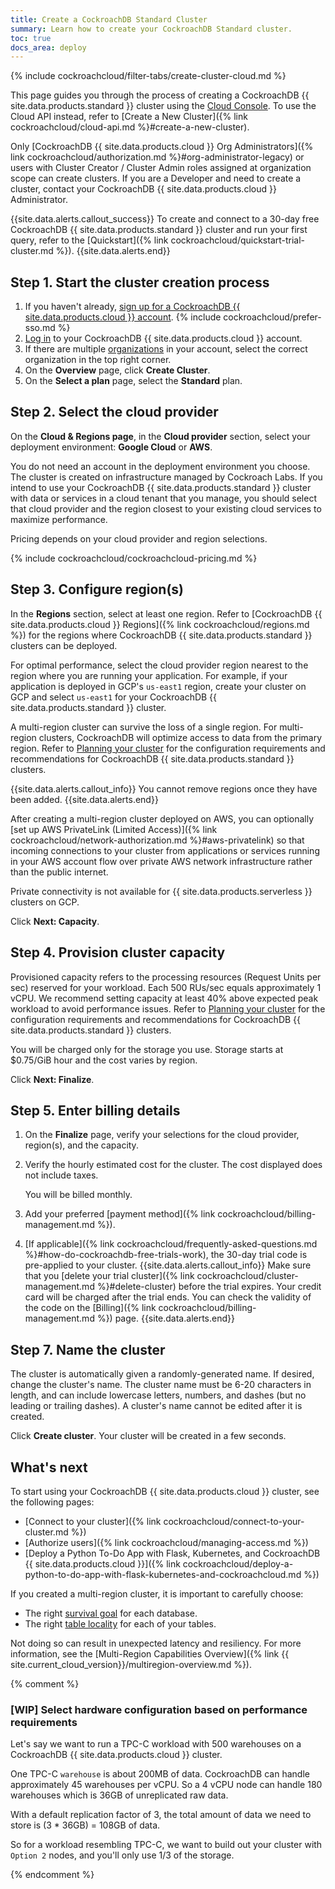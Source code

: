 ```yaml
---
title: Create a CockroachDB Standard Cluster
summary: Learn how to create your CockroachDB Standard cluster.
toc: true
docs_area: deploy
---
```


{% include cockroachcloud/filter-tabs/create-cluster-cloud.md %}

This page guides you through the process of creating a CockroachDB {{ site.data.products.standard }} cluster using the [Cloud Console](httrps://cockroachlabs.cloud). To use the Cloud API instead, refer to [Create a New Cluster]({% link cockroachcloud/cloud-api.md %}#create-a-new-cluster).

Only [CockroachDB {{ site.data.products.cloud }} Org Administrators]({% link cockroachcloud/authorization.md %}#org-administrator-legacy) or users with Cluster Creator / Cluster Admin roles assigned at organization scope can create clusters. If you are a Developer and need to create a cluster, contact your CockroachDB {{ site.data.products.cloud }} Administrator.

{{site.data.alerts.callout_success}}
To create and connect to a 30-day free CockroachDB {{ site.data.products.standard }} cluster and run your first query, refer to the [Quickstart]({% link cockroachcloud/quickstart-trial-cluster.md %}).
{{site.data.alerts.end}}

## Step 1. Start the cluster creation process

1. If you haven't already, <a href="https://cockroachlabs.cloud/signup?referralId=docs_create_account" rel="noopener" target="_blank">sign up for a CockroachDB {{ site.data.products.cloud }} account</a>.
{% include cockroachcloud/prefer-sso.md %}
1. [Log in](https://cockroachlabs.cloud/) to your CockroachDB {{ site.data.products.cloud }} account.
1. If there are multiple [organizations](https://www.cockroachlabs.com/docs/{{site.current_cloud_version}}/architecture/glossary#organization) in your account, select the correct organization in the top right corner.
1. On the **Overview** page, click **Create Cluster**.
1. On the **Select a plan** page, select the **Standard** plan.

## Step 2. Select the cloud provider

On the **Cloud & Regions page**, in the **Cloud provider** section, select your deployment environment: **Google Cloud** or **AWS**.

You do not need an account in the deployment environment you choose. The cluster is created on infrastructure managed by Cockroach Labs. If you intend to use your CockroachDB {{ site.data.products.standard }} cluster with data or services in a cloud tenant that you manage, you should select that cloud provider and the region closest to your existing cloud services to maximize performance.

Pricing depends on your cloud provider and region selections. 

{% include cockroachcloud/cockroachcloud-pricing.md %}

## Step 3. Configure region(s)

In the **Regions** section, select at least one region. Refer to [CockroachDB {{ site.data.products.cloud }} Regions]({% link cockroachcloud/regions.md %}) for the regions where CockroachDB {{ site.data.products.standard }} clusters can be deployed. 

For optimal performance, select the cloud provider region nearest to the region where you are running your application. For example, if your application is deployed in GCP's `us-east1` region, create your cluster on GCP and select `us-east1` for your CockroachDB {{ site.data.products.standard }} cluster.

A multi-region cluster can survive the loss of a single region. For multi-region clusters, CockroachDB will optimize access to data from the primary region. Refer to [Planning your cluster](plan-your-cluster.html) for the configuration requirements and recommendations for CockroachDB {{ site.data.products.standard }} clusters.

{{site.data.alerts.callout_info}}
You cannot remove regions once they have been added.
{{site.data.alerts.end}}

After creating a multi-region cluster deployed on AWS, you can optionally [set up AWS PrivateLink (Limited Access)]({% link cockroachcloud/network-authorization.md %}#aws-privatelink) so that incoming connections to your cluster from applications or services running in your AWS account flow over private AWS network infrastructure rather than the public internet.

Private connectivity is not available for {{ site.data.products.serverless }} clusters on GCP.

Click **Next: Capacity**.

## Step 4. Provision cluster capacity

Provisioned capacity refers to the processing resources (Request Units per sec) reserved for your workload. Each 500 RUs/sec equals approximately 1 vCPU. We recommend setting capacity at least 40% above expected peak workload to avoid performance issues. Refer to [Planning your cluster](plan-your-cluster.html) for the configuration requirements and recommendations for CockroachDB {{ site.data.products.standard }} clusters.

You will be charged only for the storage you use. Storage starts at $0.75/GiB hour and the cost varies by region.

Click **Next: Finalize**.

## Step 5. Enter billing details

1. On the **Finalize** page, verify your selections for the cloud provider, region(s), and the capacity.
1. Verify the hourly estimated cost for the cluster. The cost displayed does not include taxes.

    You will be billed monthly.

1. Add your preferred [payment method]({% link cockroachcloud/billing-management.md %}).
1. [If applicable]({% link cockroachcloud/frequently-asked-questions.md %}#how-do-cockroachdb-free-trials-work), the 30-day trial code is pre-applied to your cluster.
      {{site.data.alerts.callout_info}}
      Make sure that you [delete your trial cluster]({% link cockroachcloud/cluster-management.md %}#delete-cluster) before the trial expires. Your credit card will be charged after the trial ends. You can check the validity of the code on the [Billing]({% link cockroachcloud/billing-management.md %}) page.
      {{site.data.alerts.end}}

## Step 7. Name the cluster

The cluster is automatically given a randomly-generated name. If desired, change the cluster's name. The cluster name must be 6-20 characters in length, and can include lowercase letters, numbers, and dashes (but no leading or trailing dashes). A cluster's name cannot be edited after it is created.

Click **Create cluster**. Your cluster will be created in a few seconds.

## What's next

To start using your CockroachDB {{ site.data.products.cloud }} cluster, see the following pages:

- [Connect to your cluster]({% link cockroachcloud/connect-to-your-cluster.md %})
- [Authorize users]({% link cockroachcloud/managing-access.md %})
- [Deploy a Python To-Do App with Flask, Kubernetes, and CockroachDB {{ site.data.products.cloud }}]({% link cockroachcloud/deploy-a-python-to-do-app-with-flask-kubernetes-and-cockroachcloud.md %})

If you created a multi-region cluster, it is important to carefully choose:

- The right [survival goal](https://www.cockroachlabs.com/docs/{{site.current_cloud_version}}/multiregion-survival-goals) for each database.
- The right [table locality](https://www.cockroachlabs.com/docs/{{site.current_cloud_version}}/table-localities) for each of your tables.

Not doing so can result in unexpected latency and resiliency.  For more information, see the [Multi-Region Capabilities Overview]({% link {{ site.current_cloud_version}}/multiregion-overview.md %}).

{% comment %}
### [WIP] Select hardware configuration based on performance requirements

Let's say we want to run a TPC-C workload with 500 warehouses on a CockroachDB {{ site.data.products.cloud }} cluster.

One TPC-C `warehouse` is about 200MB of data. CockroachDB can handle approximately 45 warehouses per vCPU. So a 4 vCPU node can handle 180 warehouses which is 36GB of unreplicated raw data.

With a default replication factor of 3, the total amount of data we need to store is (3 * 36GB) = 108GB of data.

So for a workload resembling TPC-C, we want to build out your cluster with `Option 2` nodes, and you'll only use 1/3 of the storage.

<Need numbers from the perf tests>
{% endcomment %}
